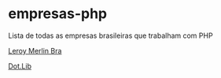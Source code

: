 # empresas-php
Lista de todas as empresas brasileiras que trabalham com PHP


[Leroy Merlin Bra](https://github.com/leroy-merlin-br/)

[Dot.Lib](https://github.com/dotlib)
